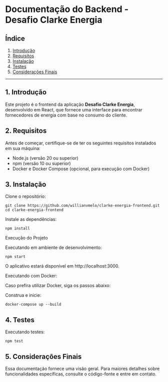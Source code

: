 # Documentação do Backend - Desafio Clarke Energia

## Índice

1. [Introdução](#introducao)
2. [Requisitos](#requisitos)
3. [Instalação](#instalacao)
4. [Testes](#testes)
5. [Considerações Finais](#consideracoes-finais)

---

## 1. Introdução <a name="introducao"></a>

Este projeto é o frontend da aplicação **Desafio Clarke Energia**, desenvolvido em React, que fornece uma interface para encontrar fornecedores de energia com base no consumo do cliente.

## 2. Requisitos <a name="requisitos"></a>

Antes de começar, certifique-se de ter os seguintes requisitos instalados em sua máquina:

- Node.js (versão 20 ou superior)
- npm (versão 10 ou superior)
- Docker e Docker Compose (opcional, para execução com Docker)

## 3. Instalação <a name="instalacao"></a>

Clone o repositório:

```
git clone https://github.com/willianvmelo/clarke-energia-frontend.git
cd clarke-energia-frontend
```

Instale as dependências:

```
npm install
```

Execução do Projeto

Executando em ambiente de desenvolvimento:

```
npm start
```

O aplicativo estará disponível em http://localhost:3000.

Executando com Docker:

Caso prefira utilizar Docker, siga os passos abaixo:

Construa e inicie:

```
docker-compose up --build
```

## 4. Testes <a name="testes"></a>

Executando testes:

```
npm test
```

## 5. Considerações Finais <a name="consideracoes-finais"></a>

Essa documentação fornece uma visão geral. Para maiores detalhes sobre funcionalidades específicas, consulte o código-fonte e entre em contato.